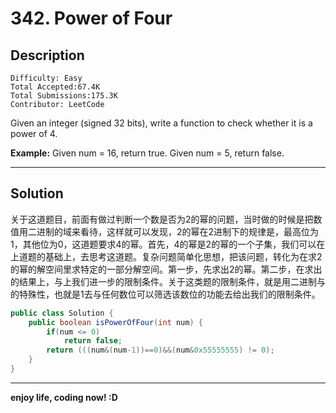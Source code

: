 #  342. Power of Four

## Description

```
Difficulty: Easy
Total Accepted:67.4K
Total Submissions:175.3K
Contributor: LeetCode
```

Given an integer (signed 32 bits), write a function to check whether it is a power of 4.

**Example:**
Given num = 16, return true. Given num = 5, return false.

***

## Solution
  关于这道题目，前面有做过判断一个数是否为2的幂的问题，当时做的时候是把数值用二进制的域来看待，这样就可以发现，2的幂在2进制下的规律是，最高位为1，其他位为0，这道题要求4的幂。首先，4的幂是2的幂的一个子集，我们可以在上道题的基础上，去思考这道题。复杂问题简单化思想，把该问题，转化为在求2的幂的解空间里求特定的一部分解空间。第一步，先求出2的幂。第二步，在求出的结果上，与上我们进一步的限制条件。关于这类题的限制条件，就是用二进制与的特殊性，也就是1去与任何数位可以筛选该数位的功能去给出我们的限制条件。

```java
public class Solution {
    public boolean isPowerOfFour(int num) {
        if(num <= 0)
            return false;
        return (((num&(num-1))==0)&&(num&0x55555555) != 0);
    }
}
```

***

**enjoy life, coding now! :D**